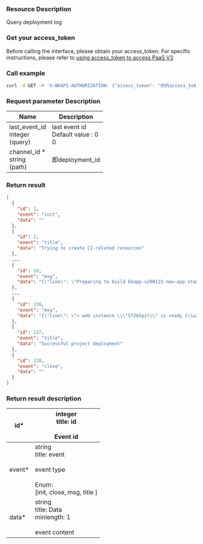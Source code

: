 ### Resource Description
Query deployment log

### Get your access_token
Before calling the interface, please obtain your access_token. For specific instructions, please refer to [using access_token to access PaaS V3](https://bk.tencent.com/docs/markdown/PaaS3.0/topics/paas/access_token)

### Call example
```bash
curl -X GET -H 'X-BKAPI-AUTHORIZATION: {"access_token": "你的access_token"}' http://bkapi.example.com/api/bkpaas3/prod/streams/{channel_id}/history_events
```

### Request parameter Description

| Name                                   | Description                               |
| -------------------------------------- | ----------------------------------------- |
| last_event_id <br/>integer<br/>(query) | last event id<br/>Default value : 0<br/>0 |
| channel_id  * <br/>string <br/>(path)  | 即deployment_id                           |

### Return result
```json
[
  {
    "id": 1,
    "event": "init",
    "data": ""
  },
  {
    "id": 2,
    "event": "title",
    "data": "Trying to create CI-related resources"
  },
  ...
  {
    "id": 10,
    "event": "msg",
    "data": "{\"line\": \"Preparing to build bkapp-v200115-new-app-stag ...\", \"stream\": \"STDOUT\"}"
  },
  ...
  {
    "id": 136,
    "event": "msg",
    "data": "{\"line\": \"> web instance \\\"5f265pz\\\" is ready [\\u2705]\", \"stream\": \"StreamType.STDOUT\"}"
  },
  {
    "id": 137,
    "event": "title",
    "data": "Successful project deployment"
  },
  {
    "id": 138,
    "event": "close",
    "data": ""
  }
]
```

### Return result description

| id*    | integer <br/>title: id<br/><br/>Event id                     |
| ------ | ------------------------------------------------------------ |
| event* | string <br/>title: event<br/><br/>event type<br/><br/>Enum:<br/>[init, close, msg, title ] |
| data*  | string <br/>title: Data <br/>minlength: 1<br/><br/>event content |

